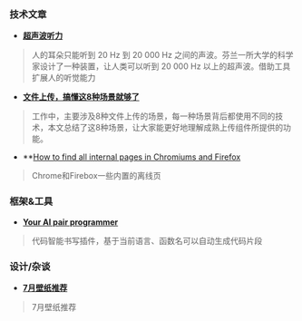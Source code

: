 ### 技术文章
+ **[超声波听力](https://www.aalto.fi/en/news/anyone-can-get-super-hearing)**
> 人的耳朵只能听到 20 Hz 到 20 000 Hz 之间的声波。芬兰一所大学的科学家设计了一种装置，让人类可以听到 20 000 Hz 以上的超声波。借助工具扩展人的听觉能力

+ **[文件上传，搞懂这8种场景就够了](https://juejin.cn/post/6980142557066067982)**
> 工作中，主要涉及8种文件上传的场景，每一种场景背后都使用不同的技术，本文总结了这8种场景，让大家能更好地理解成熟上传组件所提供的功能。

+ **[How to find all internal pages in Chromiums and Firefox](https://www.stefanjudis.com/today-i-learned/how-to-find-all-internal-pages-in-chromiums-and-firefox/)
> Chrome和Firebox一些内置的离线页

### 框架&工具
+ **[Your AI pair programmer](https://copilot.github.com/)**
> 代码智能书写插件，基于当前语言、函数名可以自动生成代码片段

### 设计/杂谈
+ **[7月壁纸推荐](https://www.smashingmagazine.com/2021/06/desktop-wallpaper-calendars-july-2021/)**
> 7月壁纸推荐

